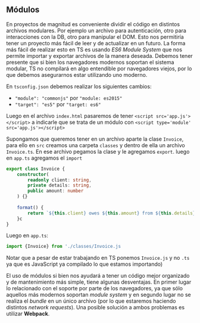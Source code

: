 ## Módulos
En proyectos de magnitud es conveniente dividir el código en distintos archivos modulares. Por ejemplo un archivo para autenticación, otro para interacciones con la DB, otro para manipular el DOM. Esto nos permitiría tener un proyecto más fácil de leer y de actualizar en un futuro. La forma más fácil de realizar esto en TS es usando *ES6 Module System* que nos permite importar y exportar archivos de la manera deseada. Debemos tener presente que si bien los navegadores modernos soportan el sistema modular, TS no compilará en algo entendible por navegadores viejos, por lo que debemos asegurarnos estar utilizando uno moderno.

En `tsconfig.json` debemos realizar los siguientes cambios:
* `"module": "commonjs"` por `"module: es2015"`
* `"target": "es5"` por `"target: es6"`

Luego en el archivo `index.html` pasaremos de tener `<script src='app.js'></script>` a indicarle que se trata de un módulo con `<script type='module' src='app.js'></script>`

Supongamos que queremos tener en un archivo aparte la clase `Invoice`, para ello en `src` creamos una carpeta `classes` y dentro de ella un archivo `Invoice.ts`. En ese archivo pegamos la clase y le agregamos `export`. luego en `app.ts` agregamos el `import`

```ts
export class Invoice {
	constructor(
		readonly client: string, 
		private details: string, 
		public amount: number
	) {}
	
	format() {
		return `${this.client} owes ${this.amount} from ${this.details}`;
	}c
}
```

Luego en `app.ts`:

```ts
import {Invoice} from './classes/Invoice.js
```

Notar que a pesar de estar trabajando en TS ponemos `Invoice.js` y no `.ts` ya que es JavaScript ya compilado lo que estamos importando)

El uso de módulos si bien nos ayudará a tener un código mejor organizado y de mantenimiento más simple, tiene algunas desventajas. En primer lugar lo relacionado con el soporte por parte de los navegadores, ya que sólo aquellos más modernos soportan *module system* y en segundo lugar no se realiza el *bundle* en un único archivo (por lo que estaremos haciendo distintos *network requests*). Una posible solución a ambos problemas es utilizar **Webpack**.